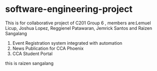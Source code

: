 # software-engineering-project
This is for collaborative project of C201 Group 6 , members are:Lemuel Licup, Joshua Lopez, Reggienel Patawaran,  Jemrick Santos and Raizen Sangalang


1. Event Registration system integrated with automation 
2. News Publication for CCA Phoenix 
3. CCA Student Portal 

this is raizen sangalang
